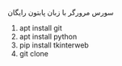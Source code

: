 سورس مرورگر با زبان پابتون رایگان


1) apt install git
2) apt install python
3) pip install tkinterweb
4) git clone 
